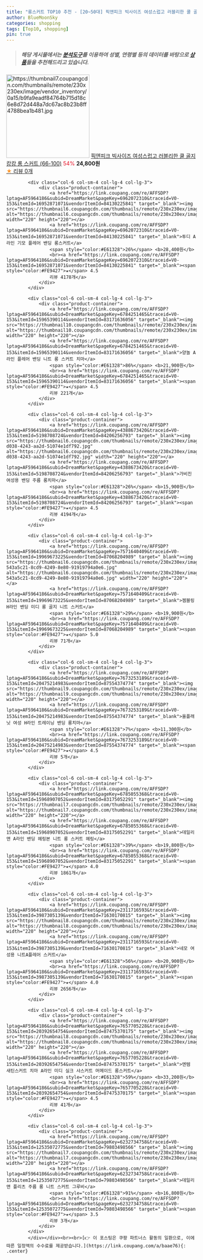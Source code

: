 ```yaml
---
title: "롱스커트 TOP10 추천 - [20~50대] 픽앤피크 빅사이즈 여성스럽고 러블리한 쿨 골지 캉캉 롱 스커트 (66-100)"
author: BlueMoonSky
categories: shopping
tags: [Top10, shopping]
pin: true
---
```


> ##### 해당 게시물에서는 [**분석도구**](https://itemscout.io/)를 이용하여 **성별**, **연령별** 등의 데이터를 바탕으로 [**상품**](https://link.coupang.com/a/baae76)들을 추천해드리고 있습니다.
<div class="container"><div class="row">
            <div class="col-6 col-sm-4 col-lg-4 col-lg-3">
                <div class="product-container">
                    <a href="https://link.coupang.com/re/AFFSDP?lptag=AF5964186&subid=DreamMarket&pageKey=7243193650&traceid=V0-153&itemId=18408573109&vendorItemId=85552193870" target="_blank"><img src="https://thumbnail7.coupangcdn.com/thumbnails/remote/230x230ex/image/vendor_inventory/0a15/b9fa9eadf84764b715d18c6e8d72d448a7dc67ac8b23b8ff4788bea1b481.jpg" alt="https://thumbnail7.coupangcdn.com/thumbnails/remote/230x230ex/image/vendor_inventory/0a15/b9fa9eadf84764b715d18c6e8d72d448a7dc67ac8b23b8ff4788bea1b481.jpg" width="220" height="220"></a>
                    <a href="https://link.coupang.com/re/AFFSDP?lptag=AF5964186&subid=DreamMarket&pageKey=7243193650&traceid=V0-153&itemId=18408573109&vendorItemId=85552193870" target="_blank">픽앤피크 빅사이즈 여성스럽고 러블리한 쿨 골지 캉캉 롱 스커트 (66-100)</a>
                    <span style="color:#E61328">54%</span> <b>24,800원</b>
                    <br><a href="https://link.coupang.com/re/AFFSDP?lptag=AF5964186&subid=DreamMarket&pageKey=7243193650&traceid=V0-153&itemId=18408573109&vendorItemId=85552193870" target="_blank"><span style="color:#FE9427">★</span> 
                    리뷰 0개</a>
                </div>
            </div>
            
            <div class="col-6 col-sm-4 col-lg-4 col-lg-3">
                <div class="product-container">
                    <a href="https://link.coupang.com/re/AFFSDP?lptag=AF5964186&subid=DreamMarket&pageKey=6962072310&traceid=V0-153&itemId=16952871071&vendorItemId=84130225841" target="_blank"><img src="https://thumbnail6.coupangcdn.com/thumbnails/remote/230x230ex/image/vendor_inventory/f7e5/723eccb8fdcb4687efeaf641d328f78f76c6f8ed64de8785ec3fcbbd9f3d.png" alt="https://thumbnail6.coupangcdn.com/thumbnails/remote/230x230ex/image/vendor_inventory/f7e5/723eccb8fdcb4687efeaf641d328f78f76c6f8ed64de8785ec3fcbbd9f3d.png" width="220" height="220"></a>
                    <a href="https://link.coupang.com/re/AFFSDP?lptag=AF5964186&subid=DreamMarket&pageKey=6962072310&traceid=V0-153&itemId=16952871071&vendorItemId=84130225841" target="_blank">투디 A라인 기모 플레어 밴딩 롱스커트</a>
                    <span style="color:#E61328">26%</span> <b>28,400원</b>
                    <br><a href="https://link.coupang.com/re/AFFSDP?lptag=AF5964186&subid=DreamMarket&pageKey=6962072310&traceid=V0-153&itemId=16952871071&vendorItemId=84130225841" target="_blank"><span style="color:#FE9427">★</span> 4.5
                    리뷰 4178개</a>
                </div>
            </div>
            
            <div class="col-6 col-sm-4 col-lg-4 col-lg-3">
                <div class="product-container">
                    <a href="https://link.coupang.com/re/AFFSDP?lptag=AF5964186&subid=DreamMarket&pageKey=6784251465&traceid=V0-153&itemId=15965390114&vendorItemId=83171636056" target="_blank"><img src="https://thumbnail10.coupangcdn.com/thumbnails/remote/230x230ex/image/vendor_inventory/b94b/b28722366841221d6b6438777ac42d0e719a6cec68dd04e91830e0991c55.jpg" alt="https://thumbnail10.coupangcdn.com/thumbnails/remote/230x230ex/image/vendor_inventory/b94b/b28722366841221d6b6438777ac42d0e719a6cec68dd04e91830e0991c55.jpg" width="220" height="220"></a>
                    <a href="https://link.coupang.com/re/AFFSDP?lptag=AF5964186&subid=DreamMarket&pageKey=6784251465&traceid=V0-153&itemId=15965390114&vendorItemId=83171636056" target="_blank">양놀 A라인 플레어 밴딩 니트 롱 스커트 치마</a>
                    <span style="color:#E61328">86%</span> <b>21,900원</b>
                    <br><a href="https://link.coupang.com/re/AFFSDP?lptag=AF5964186&subid=DreamMarket&pageKey=6784251465&traceid=V0-153&itemId=15965390114&vendorItemId=83171636056" target="_blank"><span style="color:#FE9427">★</span> 4.5
                    리뷰 221개</a>
                </div>
            </div>
            
            <div class="col-6 col-sm-4 col-lg-4 col-lg-3">
                <div class="product-container">
                    <a href="https://link.coupang.com/re/AFFSDP?lptag=AF5964186&subid=DreamMarket&pageKey=4388673420&traceid=V0-153&itemId=5198708724&vendorItemId=84206256793" target="_blank"><img src="https://thumbnail6.coupangcdn.com/thumbnails/remote/230x230ex/image/retail/images/2020/09/23/12/8/90935630-d038-4243-aa2d-51074e1df792.jpg" alt="https://thumbnail6.coupangcdn.com/thumbnails/remote/230x230ex/image/retail/images/2020/09/23/12/8/90935630-d038-4243-aa2d-51074e1df792.jpg" width="220" height="220"></a>
                    <a href="https://link.coupang.com/re/AFFSDP?lptag=AF5964186&subid=DreamMarket&pageKey=4388673420&traceid=V0-153&itemId=5198708724&vendorItemId=84206256793" target="_blank">가비진 여성용 밴딩 주름 롱치마</a>
                    <span style="color:#E61328">26%</span> <b>15,900원</b>
                    <br><a href="https://link.coupang.com/re/AFFSDP?lptag=AF5964186&subid=DreamMarket&pageKey=4388673420&traceid=V0-153&itemId=5198708724&vendorItemId=84206256793" target="_blank"><span style="color:#FE9427">★</span> 4.5
                    리뷰 4194개</a>
                </div>
            </div>
            
            <div class="col-6 col-sm-4 col-lg-4 col-lg-3">
                <div class="product-container">
                    <a href="https://link.coupang.com/re/AFFSDP?lptag=AF5964186&subid=DreamMarket&pageKey=7571640409&traceid=V0-153&itemId=19969673225&vendorItemId=87068204989" target="_blank"><img src="https://thumbnail6.coupangcdn.com/thumbnails/remote/230x230ex/image/retail/images/4864474887056872-543a5c21-8cd9-4249-8e80-91919794a0e6.jpg" alt="https://thumbnail6.coupangcdn.com/thumbnails/remote/230x230ex/image/retail/images/4864474887056872-543a5c21-8cd9-4249-8e80-91919794a0e6.jpg" width="220" height="220"></a>
                    <a href="https://link.coupang.com/re/AFFSDP?lptag=AF5964186&subid=DreamMarket&pageKey=7571640409&traceid=V0-153&itemId=19969673225&vendorItemId=87068204989" target="_blank">젬블링 H라인 밴딩 미디 롱 골지 니트 스커트</a>
                    <span style="color:#E61328">29%</span> <b>19,900원</b>
                    <br><a href="https://link.coupang.com/re/AFFSDP?lptag=AF5964186&subid=DreamMarket&pageKey=7571640409&traceid=V0-153&itemId=19969673225&vendorItemId=87068204989" target="_blank"><span style="color:#FE9427">★</span> 5.0
                    리뷰 71개</a>
                </div>
            </div>
            
            <div class="col-6 col-sm-4 col-lg-4 col-lg-3">
                <div class="product-container">
                    <a href="https://link.coupang.com/re/AFFSDP?lptag=AF5964186&subid=DreamMarket&pageKey=7673253189&traceid=V0-153&itemId=20475214983&vendorItemId=87554374774" target="_blank"><img src="https://thumbnail9.coupangcdn.com/thumbnails/remote/230x230ex/image/vendor_inventory/49dc/6bea57c15382a5844d63b09c9f30844d6edb8d9d34b7807cd0df93fa2189.jpg" alt="https://thumbnail9.coupangcdn.com/thumbnails/remote/230x230ex/image/vendor_inventory/49dc/6bea57c15382a5844d63b09c9f30844d6edb8d9d34b7807cd0df93fa2189.jpg" width="220" height="220"></a>
                    <a href="https://link.coupang.com/re/AFFSDP?lptag=AF5964186&subid=DreamMarket&pageKey=7673253189&traceid=V0-153&itemId=20475214983&vendorItemId=87554374774" target="_blank">올플래닛 여성 H라인 트레이닝 밴딩 롱치마</a>
                    <span style="color:#E61328">7%</span> <b>11,300원</b>
                    <br><a href="https://link.coupang.com/re/AFFSDP?lptag=AF5964186&subid=DreamMarket&pageKey=7673253189&traceid=V0-153&itemId=20475214983&vendorItemId=87554374774" target="_blank"><span style="color:#FE9427">★</span> 4.5
                    리뷰 5개</a>
                </div>
            </div>
            
            <div class="col-6 col-sm-4 col-lg-4 col-lg-3">
                <div class="product-container">
                    <a href="https://link.coupang.com/re/AFFSDP?lptag=AF5964186&subid=DreamMarket&pageKey=6785055368&traceid=V0-153&itemId=15968907052&vendorItemId=83175052291" target="_blank"><img src="https://thumbnail7.coupangcdn.com/thumbnails/remote/230x230ex/image/vendor_inventory/2b1a/e44e5b5b68afe47f004207093ee1113146c6380ec163f70316789b82f0da.jpg" alt="https://thumbnail7.coupangcdn.com/thumbnails/remote/230x230ex/image/vendor_inventory/2b1a/e44e5b5b68afe47f004207093ee1113146c6380ec163f70316789b82f0da.jpg" width="220" height="220"></a>
                    <a href="https://link.coupang.com/re/AFFSDP?lptag=AF5964186&subid=DreamMarket&pageKey=6785055368&traceid=V0-153&itemId=15968907052&vendorItemId=83175052291" target="_blank">데일리앤 A라인 밴딩 헤링본 니트 롱 스커트 헤링</a>
                    <span style="color:#E61328">39%</span> <b>19,800원</b>
                    <br><a href="https://link.coupang.com/re/AFFSDP?lptag=AF5964186&subid=DreamMarket&pageKey=6785055368&traceid=V0-153&itemId=15968907052&vendorItemId=83175052291" target="_blank"><span style="color:#FE9427">★</span> 4.0
                    리뷰 1861개</a>
                </div>
            </div>
            
            <div class="col-6 col-sm-4 col-lg-4 col-lg-3">
                <div class="product-container">
                    <a href="https://link.coupang.com/re/AFFSDP?lptag=AF5964186&subid=DreamMarket&pageKey=2311716593&traceid=V0-153&itemId=3987305139&vendorItemId=71630170815" target="_blank"><img src="https://thumbnail8.coupangcdn.com/thumbnails/remote/230x230ex/image/vendor_inventory/51d8/107b56cd2051087191860b99e3d7d17cc14cb1986e3f66ccbf12baed60dd.jpg" alt="https://thumbnail8.coupangcdn.com/thumbnails/remote/230x230ex/image/vendor_inventory/51d8/107b56cd2051087191860b99e3d7d17cc14cb1986e3f66ccbf12baed60dd.jpg" width="220" height="220"></a>
                    <a href="https://link.coupang.com/re/AFFSDP?lptag=AF5964186&subid=DreamMarket&pageKey=2311716593&traceid=V0-153&itemId=3987305139&vendorItemId=71630170815" target="_blank">네모 여성용 니트A플레어 스커트</a>
                    <span style="color:#E61328">56%</span> <b>20,900원</b>
                    <br><a href="https://link.coupang.com/re/AFFSDP?lptag=AF5964186&subid=DreamMarket&pageKey=2311716593&traceid=V0-153&itemId=3987305139&vendorItemId=71630170815" target="_blank"><span style="color:#FE9427">★</span> 4.0
                    리뷰 2656개</a>
                </div>
            </div>
            
            <div class="col-6 col-sm-4 col-lg-4 col-lg-3">
                <div class="product-container">
                    <a href="https://link.coupang.com/re/AFFSDP?lptag=AF5964186&subid=DreamMarket&pageKey=7657705228&traceid=V0-153&itemId=20392654754&vendorItemId=87475370175" target="_blank"><img src="https://thumbnail8.coupangcdn.com/thumbnails/remote/230x230ex/image/vendor_inventory/e83a/2db4efb4299979503633b89862324edd3df22c971d6e4175759e98f7464d.JPG" alt="https://thumbnail8.coupangcdn.com/thumbnails/remote/230x230ex/image/vendor_inventory/e83a/2db4efb4299979503633b89862324edd3df22c971d6e4175759e98f7464d.JPG" width="220" height="220"></a>
                    <a href="https://link.coupang.com/re/AFFSDP?lptag=AF5964186&subid=DreamMarket&pageKey=7657705228&traceid=V0-153&itemId=20392654754&vendorItemId=87475370175" target="_blank">엔템 새틴스커트 치마 A라인 미디 실크 샤스커트 머메이드 롱스커트</a>
                    <span style="color:#E61328">59%</span> <b>33,200원</b>
                    <br><a href="https://link.coupang.com/re/AFFSDP?lptag=AF5964186&subid=DreamMarket&pageKey=7657705228&traceid=V0-153&itemId=20392654754&vendorItemId=87475370175" target="_blank"><span style="color:#FE9427">★</span> 4.5
                    리뷰 41개</a>
                </div>
            </div>
            
            <div class="col-6 col-sm-4 col-lg-4 col-lg-3">
                <div class="product-container">
                    <a href="https://link.coupang.com/re/AFFSDP?lptag=AF5964186&subid=DreamMarket&pageKey=6232734758&traceid=V0-153&itemId=12535072775&vendorItemId=79803498566" target="_blank"><img src="https://thumbnail7.coupangcdn.com/thumbnails/remote/230x230ex/image/vendor_inventory/e3f0/bae3a692fece64d228def75b4367124d962480bb466e041ad64e1bbeea35.jpg" alt="https://thumbnail7.coupangcdn.com/thumbnails/remote/230x230ex/image/vendor_inventory/e3f0/bae3a692fece64d228def75b4367124d962480bb466e041ad64e1bbeea35.jpg" width="220" height="220"></a>
                    <a href="https://link.coupang.com/re/AFFSDP?lptag=AF5964186&subid=DreamMarket&pageKey=6232734758&traceid=V0-153&itemId=12535072775&vendorItemId=79803498566" target="_blank">데일리앤 플리츠 주름 롱 니트 스커트 그루비</a>
                    <span style="color:#E61328">91%</span> <b>16,800원</b>
                    <br><a href="https://link.coupang.com/re/AFFSDP?lptag=AF5964186&subid=DreamMarket&pageKey=6232734758&traceid=V0-153&itemId=12535072775&vendorItemId=79803498566" target="_blank"><span style="color:#FE9427">★</span> 3.5
                    리뷰 3개</a>
                </div>
            </div>
            </div></div><br><br>[👉 이 포스팅은 쿠팡 파트너스 활동의 일환으로, 이에 따른 일정액의 수수료를 제공받습니다.](https://link.coupang.com/a/baae76){: .center}